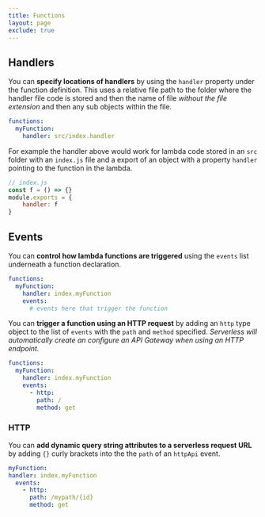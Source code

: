 ```yaml
---
title: Functions
layout: page
exclude: true
---
```


## Handlers

You can **specify locations of handlers** by using the `handler` property under the function definition. This uses a relative file path to the folder where the handler file code is stored and then the name of file *without the file extension* and then any sub objects within the file.
```yaml
functions:
  myFunction:
    handler: src/index.handler
```

For example the handler above would work for lambda code stored in an `src` folder with an `index.js` file and a export of an object with a property `handler` pointing to the function in the lambda.
```js
// index.js
const f = () => {}
module.exports = {
    handler: f
}
```

## Events

You can **control how lambda functions are triggered** using the `events` list underneath a function declaration.
```yaml
functions:
  myFunction:
    handler: index.myFunction
    events:
      # events here that trigger the function
```

You can **trigger a function using an HTTP request** by adding an `http` type object to the list of `events` with the `path` and `method` specified. *Serverless will automatically create an configure an API Gateway when using an HTTP endpoint.*
```yaml
functions:
  myFunction:
    handler: index.myFunction
    events:
      - http:
        path: /
        method: get
```

### HTTP

You can **add dynamic query string attributes to a serverless request URL** by adding `{}` curly brackets into the the `path` of an `httpApi` event.
```yaml
myFunction:
handler: index.myFunction
  events:
    - http:
      path: /mypath/{id}
      method: get
```